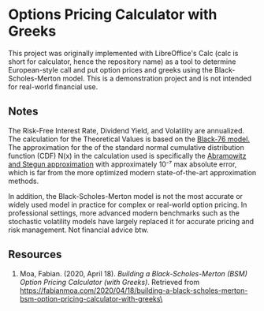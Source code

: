 # Options Pricing Calculator with Greeks
This project was originally implemented with LibreOffice's Calc (calc is short for calculator, hence the repository name) as a tool to determine European-style call and put option prices and greeks using the Black-Scholes-Merton model. This is a demonstration project and is not intended for real-world financial use.

## Notes
The Risk-Free Interest Rate, Dividend Yield, and Volatility are annualized. The calculation for the Theoretical Values is based on the [Black-76 model.](https://en.wikipedia.org/wiki/Black_model) The approximation for the of the standard normal cumulative distribution function (CDF) N(x) in the calculation used is specifically the [Abramowitz and Stegun approximation](https://personal.math.ubc.ca/~cbm/aands/frameindex.htm) with approximately 10⁻⁷ max absolute error, which is far from the more optimized modern state-of-the-art approximation methods.

In addition, the Black-Scholes-Merton model is not the most accurate or widely used model in practice for complex or real-world option pricing. In professional settings, more advanced modern benchmarks such as the stochastic volatility models have largely replaced it for accurate pricing and risk management. Not financial advice btw.

## Resources
1. Moa, Fabian. (2020, April 18). *Building a Black-Scholes-Merton (BSM) Option Pricing Calculator (with Greeks)*. Retrieved from https://fabianmoa.com/2020/04/18/building-a-black-scholes-merton-bsm-option-pricing-calculator-with-greeks\

